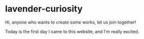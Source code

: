 # lavender-curiosity
Hi, anyone who wants to create some works, let us join together!


Today is the first day I came to this website, and I'm really excited.
